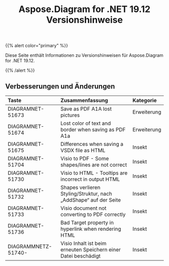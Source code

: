 ﻿---
title: Aspose.Diagram for .NET 19.12 Versionshinweise
type: docs
weight: 10
url: /de/net/aspose-diagram-for-net-19-12-release-notes/
---
{{% alert color="primary" %}} 

Diese Seite enthält Informationen zu Versionshinweisen für Aspose.Diagram for .NET 19.12.

{{% /alert %}} 
## **Verbesserungen und Änderungen**

|**Taste**|**Zusammenfassung**|**Kategorie**|
|:- |:- |:- |
|DIAGRAMNET-51673|Save as PDF A1A lost pictures|Erweiterung|
|DIAGRAMNET-51674|Lost color of text and border when saving as PDF A1a|Erweiterung|
|DIAGRAMNET-51675|Differences when saving a VSDX file as HTML|Insekt|
|DIAGRAMNET-51704|Visio to PDF - Some shapes/lines are not correct|Insekt|
|DIAGRAMNET-51730|Visio to HTML - Tooltips are incorrect in output HTML|Insekt|
|DIAGRAMNET-51732|Shapes verlieren Styling/Struktur, nach „AddShape“ auf der Seite|Insekt|
|DIAGRAMNET-51733|Visio document not converting to PDF correctly|Insekt|
|DIAGRAMNET-51736|Bad Target property in hyperlink when rendering HTML|Insekt|
|DIAGRAMMNETZ-51740-|Visio Inhalt ist beim erneuten Speichern einer Datei beschädigt|Insekt|



